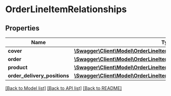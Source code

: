 # OrderLineItemRelationships

## Properties
Name | Type | Description | Notes
------------ | ------------- | ------------- | -------------
**cover** | [**\Swagger\Client\Model\OrderLineItemRelationshipsCover**](OrderLineItemRelationshipsCover.md) |  | [optional] 
**order** | [**\Swagger\Client\Model\OrderLineItemRelationshipsOrder**](OrderLineItemRelationshipsOrder.md) |  | [optional] 
**product** | [**\Swagger\Client\Model\OrderLineItemRelationshipsProduct**](OrderLineItemRelationshipsProduct.md) |  | [optional] 
**order_delivery_positions** | [**\Swagger\Client\Model\OrderLineItemRelationshipsOrderDeliveryPositions**](OrderLineItemRelationshipsOrderDeliveryPositions.md) |  | [optional] 

[[Back to Model list]](../../README.md#documentation-for-models) [[Back to API list]](../../README.md#documentation-for-api-endpoints) [[Back to README]](../../README.md)

